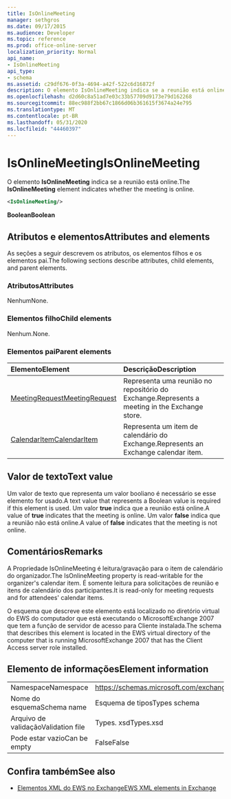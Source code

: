 ```yaml
---
title: IsOnlineMeeting
manager: sethgros
ms.date: 09/17/2015
ms.audience: Developer
ms.topic: reference
ms.prod: office-online-server
localization_priority: Normal
api_name:
- IsOnlineMeeting
api_type:
- schema
ms.assetid: c29df676-0f3a-4694-a42f-522c6d16872f
description: O elemento IsOnlineMeeting indica se a reunião está online.
ms.openlocfilehash: d2d60c8a51ad7e03c33b57709d9173e79d162268
ms.sourcegitcommit: 88ec988f2bb67c1866d06b361615f3674a24e795
ms.translationtype: MT
ms.contentlocale: pt-BR
ms.lasthandoff: 05/31/2020
ms.locfileid: "44460397"
---
```

# <a name="isonlinemeeting"></a><span data-ttu-id="217dc-103">IsOnlineMeeting</span><span class="sxs-lookup"><span data-stu-id="217dc-103">IsOnlineMeeting</span></span>

<span data-ttu-id="217dc-104">O elemento **IsOnlineMeeting** indica se a reunião está online.</span><span class="sxs-lookup"><span data-stu-id="217dc-104">The **IsOnlineMeeting** element indicates whether the meeting is online.</span></span> 
  
```xml
<IsOnlineMeeting/>
```

 <span data-ttu-id="217dc-105">**Boolean**</span><span class="sxs-lookup"><span data-stu-id="217dc-105">**Boolean**</span></span>
## <a name="attributes-and-elements"></a><span data-ttu-id="217dc-106">Atributos e elementos</span><span class="sxs-lookup"><span data-stu-id="217dc-106">Attributes and elements</span></span>

<span data-ttu-id="217dc-107">As seções a seguir descrevem os atributos, os elementos filhos e os elementos pai.</span><span class="sxs-lookup"><span data-stu-id="217dc-107">The following sections describe attributes, child elements, and parent elements.</span></span>
  
### <a name="attributes"></a><span data-ttu-id="217dc-108">Atributos</span><span class="sxs-lookup"><span data-stu-id="217dc-108">Attributes</span></span>

<span data-ttu-id="217dc-109">Nenhum</span><span class="sxs-lookup"><span data-stu-id="217dc-109">None.</span></span>
  
### <a name="child-elements"></a><span data-ttu-id="217dc-110">Elementos filho</span><span class="sxs-lookup"><span data-stu-id="217dc-110">Child elements</span></span>

<span data-ttu-id="217dc-111">Nenhum.</span><span class="sxs-lookup"><span data-stu-id="217dc-111">None.</span></span>
  
### <a name="parent-elements"></a><span data-ttu-id="217dc-112">Elementos pai</span><span class="sxs-lookup"><span data-stu-id="217dc-112">Parent elements</span></span>

|<span data-ttu-id="217dc-113">**Elemento**</span><span class="sxs-lookup"><span data-stu-id="217dc-113">**Element**</span></span>|<span data-ttu-id="217dc-114">**Descrição**</span><span class="sxs-lookup"><span data-stu-id="217dc-114">**Description**</span></span>|
|:-----|:-----|
|[<span data-ttu-id="217dc-115">MeetingRequest</span><span class="sxs-lookup"><span data-stu-id="217dc-115">MeetingRequest</span></span>](meetingrequest.md) <br/> |<span data-ttu-id="217dc-116">Representa uma reunião no repositório do Exchange.</span><span class="sxs-lookup"><span data-stu-id="217dc-116">Represents a meeting in the Exchange store.</span></span>  <br/> |
|[<span data-ttu-id="217dc-117">CalendarItem</span><span class="sxs-lookup"><span data-stu-id="217dc-117">CalendarItem</span></span>](calendaritem.md) <br/> |<span data-ttu-id="217dc-118">Representa um item de calendário do Exchange.</span><span class="sxs-lookup"><span data-stu-id="217dc-118">Represents an Exchange calendar item.</span></span>  <br/> |
   
## <a name="text-value"></a><span data-ttu-id="217dc-119">Valor de texto</span><span class="sxs-lookup"><span data-stu-id="217dc-119">Text value</span></span>

<span data-ttu-id="217dc-120">Um valor de texto que representa um valor booliano é necessário se esse elemento for usado.</span><span class="sxs-lookup"><span data-stu-id="217dc-120">A text value that represents a Boolean value is required if this element is used.</span></span> <span data-ttu-id="217dc-121">Um valor **true** indica que a reunião está online.</span><span class="sxs-lookup"><span data-stu-id="217dc-121">A value of **true** indicates that the meeting is online.</span></span> <span data-ttu-id="217dc-122">Um valor **false** indica que a reunião não está online.</span><span class="sxs-lookup"><span data-stu-id="217dc-122">A value of **false** indicates that the meeting is not online.</span></span> 
  
## <a name="remarks"></a><span data-ttu-id="217dc-123">Comentários</span><span class="sxs-lookup"><span data-stu-id="217dc-123">Remarks</span></span>

<span data-ttu-id="217dc-124">A Propriedade IsOnlineMeeting é leitura/gravação para o item de calendário do organizador.</span><span class="sxs-lookup"><span data-stu-id="217dc-124">The IsOnlineMeeting property is read-writable for the organizer's calendar item.</span></span> <span data-ttu-id="217dc-125">É somente leitura para solicitações de reunião e itens de calendário dos participantes.</span><span class="sxs-lookup"><span data-stu-id="217dc-125">It is read-only for meeting requests and for attendees' calendar items.</span></span>
  
<span data-ttu-id="217dc-126">O esquema que descreve este elemento está localizado no diretório virtual do EWS do computador que está executando o MicrosoftExchange 2007 que tem a função de servidor de acesso para Cliente instalada.</span><span class="sxs-lookup"><span data-stu-id="217dc-126">The schema that describes this element is located in the EWS virtual directory of the computer that is running MicrosoftExchange 2007 that has the Client Access server role installed.</span></span>
  
## <a name="element-information"></a><span data-ttu-id="217dc-127">Elemento de informações</span><span class="sxs-lookup"><span data-stu-id="217dc-127">Element information</span></span>

|||
|:-----|:-----|
|<span data-ttu-id="217dc-128">Namespace</span><span class="sxs-lookup"><span data-stu-id="217dc-128">Namespace</span></span>  <br/> |https://schemas.microsoft.com/exchange/services/2006/types  <br/> |
|<span data-ttu-id="217dc-129">Nome do esquema</span><span class="sxs-lookup"><span data-stu-id="217dc-129">Schema name</span></span>  <br/> |<span data-ttu-id="217dc-130">Esquema de tipos</span><span class="sxs-lookup"><span data-stu-id="217dc-130">Types schema</span></span>  <br/> |
|<span data-ttu-id="217dc-131">Arquivo de validação</span><span class="sxs-lookup"><span data-stu-id="217dc-131">Validation file</span></span>  <br/> |<span data-ttu-id="217dc-132">Types. xsd</span><span class="sxs-lookup"><span data-stu-id="217dc-132">Types.xsd</span></span>  <br/> |
|<span data-ttu-id="217dc-133">Pode estar vazio</span><span class="sxs-lookup"><span data-stu-id="217dc-133">Can be empty</span></span>  <br/> |<span data-ttu-id="217dc-134">False</span><span class="sxs-lookup"><span data-stu-id="217dc-134">False</span></span>  <br/> |
   
## <a name="see-also"></a><span data-ttu-id="217dc-135">Confira também</span><span class="sxs-lookup"><span data-stu-id="217dc-135">See also</span></span>



- [<span data-ttu-id="217dc-136">Elementos XML do EWS no Exchange</span><span class="sxs-lookup"><span data-stu-id="217dc-136">EWS XML elements in Exchange</span></span>](ews-xml-elements-in-exchange.md)

